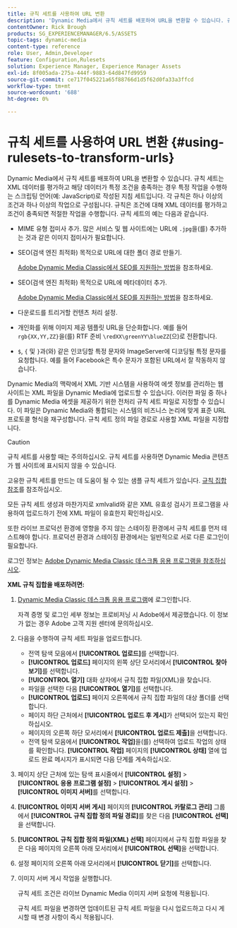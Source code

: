 ```yaml
---
title: 규칙 세트를 사용하여 URL 변환
description: 'Dynamic Media에서 규칙 세트를 배포하여 URL을 변환할 수 있습니다. 규칙 세트는 XML 데이터를 평가하고 해당 데이터가 특정 조건을 충족하는 경우 특정 작업을 수행하는 스크립팅 언어(예: JavaScript)로 작성된 지침 세트입니다.'
contentOwner: Rick Brough
products: SG_EXPERIENCEMANAGER/6.5/ASSETS
topic-tags: dynamic-media
content-type: reference
role: User, Admin,Developer
feature: Configuration,Rulesets
solution: Experience Manager, Experience Manager Assets
exl-id: 8f005ada-275a-444f-9883-64d847fd9959
source-git-commit: ce717f045221a65f88766d1d5f62d0fa33a3ffcd
workflow-type: tm+mt
source-wordcount: '688'
ht-degree: 0%

---
```


# 규칙 세트를 사용하여 URL 변환 {#using-rulesets-to-transform-urls}

Dynamic Media에서 규칙 세트를 배포하여 URL을 변환할 수 있습니다. 규칙 세트는 XML 데이터를 평가하고 해당 데이터가 특정 조건을 충족하는 경우 특정 작업을 수행하는 스크립팅 언어(예: JavaScript)로 작성된 지침 세트입니다. 각 규칙은 하나 이상의 조건과 하나 이상의 작업으로 구성됩니다. 규칙은 조건에 대해 XML 데이터를 평가하고 조건이 충족되면 적절한 작업을 수행합니다. 규칙 세트의 예는 다음과 같습니다.

* MIME 유형 접미사 추가. 많은 서비스 및 웹 사이트에는 URL에 `.jpg`을(를) 추가하는 것과 같은 이미지 접미사가 필요합니다.
* SEO(검색 엔진 최적화) 목적으로 URL에 대한 폴더 경로 만들기.

  [Adobe Dynamic Media Classic에서 SEO를 지원하는 방법](/help/assets/assets/s7_seo.pdf)을 참조하세요.

* SEO(검색 엔진 최적화) 목적으로 URL에 메타데이터 추가.

  [Adobe Dynamic Media Classic에서 SEO를 지원하는 방법](/help/assets/assets/s7_seo.pdf)을 참조하세요.

* 다운로드를 트리거할 컨텐츠 처리 설정.
* 개인화를 위해 이미지 제공 템플릿 URL을 단순화합니다. 예를 들어 `rgb{XX,YY,ZZ}`을(를) RTF 준비 `\redXX\greenYY\blueZZ`(으)로 전환합니다.

* `$`, `{` 및 `}`과(와) 같은 인코딩할 특정 문자와 ImageServer에 디코딩될 특정 문자를 요청합니다. 예를 들어 Facebook은 특수 문자가 포함된 URL에서 잘 작동하지 않습니다.

Dynamic Media의 맥락에서 XML 기반 시스템을 사용하여 에셋 정보를 관리하는 웹 사이트는 XML 파일을 Dynamic Media에 업로드할 수 있습니다. 이러한 파일 중 하나를 Dynamic Media 에셋을 제공하기 위한 전처리 규칙 세트 파일로 지정할 수 있습니다. 이 파일은 Dynamic Media와 통합되는 시스템의 비즈니스 논리에 맞게 표준 URL 프로토콜 형식을 재구성합니다. 규칙 세트 정의 파일 경로로 사용할 XML 파일을 지정합니다.

>[!CAUTION]
>
>규칙 세트를 사용할 때는 주의하십시오. 규칙 세트를 사용하면 Dynamic Media 콘텐츠가 웹 사이트에 표시되지 않을 수 있습니다.

고유한 규칙 세트를 만드는 데 도움이 될 수 있는 샘플 규칙 세트가 있습니다.
[규칙 집합 참조](https://experienceleague.adobe.com/docs/dynamic-media-developer-resources/image-serving-api/image-serving-api/rule-set-reference/c-rule-set-reference.html?lang=ko)를 참조하십시오.

모든 규칙 세트 생성과 마찬가지로 xmlvalid와 같은 XML 유효성 검사기 프로그램을 사용하여 업로드하기 전에 XML 파일이 유효한지 확인하십시오.

또한 라이브 프로덕션 환경에 영향을 주지 않는 스테이징 환경에서 규칙 세트를 먼저 테스트해야 합니다.
프로덕션 환경과 스테이징 환경에서는 일반적으로 서로 다른 로그인이 필요합니다.

로그인 정보는 [Adobe Dynamic Media Classic 데스크톱 응용 프로그램을 참조하십시오](https://experienceleague.adobe.com/docs/dynamic-media-classic/using/getting-started/signing-out.html?lang=ko#sign-in-dmc-app).

<!-- OBSOLETE INFORMATION * **NA staging environment** login page: [https://s7sps1-staging.scene7.com/IpsWeb/](https://s7sps1-staging.scene7.com/IpsWeb/)
* **EMEA staging environment** login page: [https://s7sps3-staging.scene7.com/IpsWeb/](https://s7sps3-staging.scene7.com/IpsWeb/)
* **JAPAC staging environment** login page: [https://s7sps5-staging.scene7.com/IpsWeb/](https://s7sps5-staging.scene7.com/IpsWeb/) -->

**XML 규칙 집합을 배포하려면:**

1. [Dynamic Media Classic 데스크톱 응용 프로그램](https://experienceleague.adobe.com/docs/dynamic-media-classic/using/getting-started/signing-out.html?lang=ko#sign-in-dmc-app)에 로그인합니다.

   자격 증명 및 로그인 세부 정보는 프로비저닝 시 Adobe에서 제공했습니다. 이 정보가 없는 경우 Adobe 고객 지원 센터에 문의하십시오.

1. 다음을 수행하여 규칙 세트 파일을 업로드합니다.

   * 전역 탐색 모음에서 **[!UICONTROL 업로드]**&#x200B;를 선택합니다.
   * **[!UICONTROL 업로드]** 페이지의 왼쪽 상단 모서리에서 **[!UICONTROL 찾아보기]**&#x200B;를 선택합니다.
   * **[!UICONTROL 열기]** 대화 상자에서 규칙 집합 파일(XML)을 찾습니다.
   * 파일을 선택한 다음 **[!UICONTROL 열기]**&#x200B;를 선택합니다.
   * **[!UICONTROL 업로드]** 페이지 오른쪽에서 규칙 집합 파일의 대상 폴더를 선택합니다.
   * 페이지 하단 근처에서 **[!UICONTROL 업로드 후 게시]**&#x200B;가 선택되어 있는지 확인하십시오.
   * 페이지의 오른쪽 하단 모서리에서 **[!UICONTROL 업로드 제출]**&#x200B;을 선택합니다.
   * 전역 탐색 모음에서 **[!UICONTROL 작업]**&#x200B;을(를) 선택하여 업로드 작업의 상태를 확인합니다. **[!UICONTROL 작업]** 페이지의 **[!UICONTROL 상태]** 열에 업로드 완료 메시지가 표시되면 다음 단계를 계속하십시오.

1. 페이지 상단 근처에 있는 탐색 표시줄에서 **[!UICONTROL 설정]** > **[!UICONTROL 응용 프로그램 설정]** > **[!UICONTROL 게시 설정]** > **[!UICONTROL 이미지 서버]**&#x200B;를 선택합니다.
1. **[!UICONTROL 이미지 서버 게시]** 페이지의 **[!UICONTROL 카탈로그 관리]** 그룹에서 **[!UICONTROL 규칙 집합 정의 파일 경로]**&#x200B;를 찾은 다음 **[!UICONTROL 선택]**&#x200B;을 선택합니다.
1. **[!UICONTROL 규칙 집합 정의 파일(XML) 선택]** 페이지에서 규칙 집합 파일을 찾은 다음 페이지의 오른쪽 아래 모서리에서 **[!UICONTROL 선택]**&#x200B;을 선택합니다.
1. 설정 페이지의 오른쪽 아래 모서리에서 **[!UICONTROL 닫기]**&#x200B;를 선택합니다.
1. 이미지 서버 게시 작업을 실행합니다.

   규칙 세트 조건은 라이브 Dynamic Media 이미지 서버 요청에 적용됩니다.

   규칙 세트 파일을 변경하면 업데이트된 규칙 세트 파일을 다시 업로드하고 다시 게시할 때 변경 사항이 즉시 적용됩니다.
